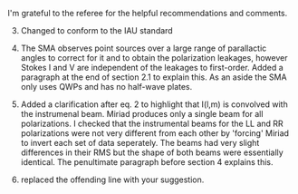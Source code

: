 I'm grateful to the referee for the helpful recommendations and comments.

3. Changed to conform to the IAU standard

4. The SMA observes point sources over a large range of parallactic angles to correct for it and to obtain the polarization leakages, however Stokes I and V are independent of the leakages to first-order. Added a paragraph at the end of section 2.1 to explain this. As an aside the SMA only uses QWPs and has no half-wave plates.

5. Added a clarification after eq. 2 to highlight that I(l,m) is convolved with the instrumenal beam. Miriad produces only a single beam for all polarizations. I checked that the instrumental beams for the LL and RR polarizations were not very different from each other by 'forcing' Miriad to invert each set of data seperately. The beams had very slight differences in their RMS but the shape of both beams were essentially identical. The penultimate paragraph before section 4 explains this.

6. replaced the offending line with your suggestion.


